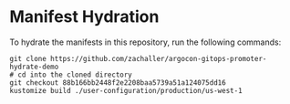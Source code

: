 # Manifest Hydration

To hydrate the manifests in this repository, run the following commands:

```shell
git clone https://github.com/zachaller/argocon-gitops-promoter-hydrate-demo
# cd into the cloned directory
git checkout 88b166bb2448f2e2208baa5739a51a124075dd16
kustomize build ./user-configuration/production/us-west-1
```
